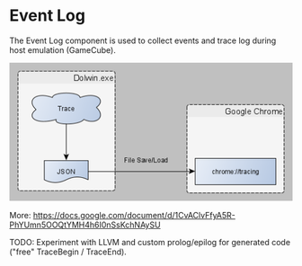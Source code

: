 # Event Log

The Event Log component is used to collect events and trace log during host emulation (GameCube).

![EventLogFlow](EventLogFlow.png)

More: https://docs.google.com/document/d/1CvAClvFfyA5R-PhYUmn5OOQtYMH4h6I0nSsKchNAySU

TODO: Experiment with LLVM and custom prolog/epilog for generated code ("free" TraceBegin / TraceEnd).
